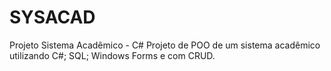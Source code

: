 # SYSACAD
 Projeto Sistema Acadêmico - C# 
Projeto de POO  de um sistema acadêmico utilizando C#; SQL; Windows Forms e com CRUD.

